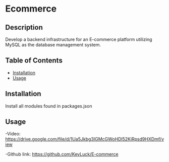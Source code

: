 
# Ecommerce

## Description
Develop a backend infrastructure for an E-commerce platform utilizing MySQL as the database management system.

## Table of Contents
- [Installation](#installation)
- [Usage](#usage)

## Installation
Install all modules found in packages.json

## Usage
-Video: https://drive.google.com/file/d/1Ua5Jkbg3IGMcGWoHDl52KjRpsd9HXDmf/view

-Github link: https://github.com/KevLuck/E-commerce

